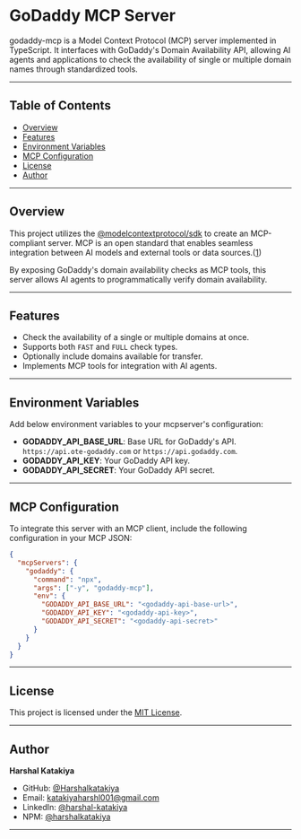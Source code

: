# GoDaddy MCP Server

godaddy-mcp is a Model Context Protocol (MCP) server implemented in TypeScript. It interfaces with GoDaddy's Domain Availability API, allowing AI agents and applications to check the availability of single or multiple domain names through standardized tools.

---

## Table of Contents

- [Overview](#overview)
- [Features](#features)
- [Environment Variables](#environment-variables)
- [MCP Configuration](#mcp-configuration)
- [License](#license)
- [Author](#author)

---

## Overview

This project utilizes the [@modelcontextprotocol/sdk](https://github.com/modelcontextprotocol/typescript-sdk) to create an MCP-compliant server. MCP is an open standard that enables seamless integration between AI models and external tools or data sources.([1](https://modelcontextprotocol.io/introduction))

By exposing GoDaddy's domain availability checks as MCP tools, this server allows AI agents to programmatically verify domain availability.

---

## Features

- Check the availability of a single or multiple domains at once.
- Supports both `FAST` and `FULL` check types.
- Optionally include domains available for transfer.
- Implements MCP tools for integration with AI agents.

---

## Environment Variables

Add below environment variables to your mcpserver's configuration:

- **GODADDY_API_BASE_URL**: Base URL for GoDaddy's API. `https://api.ote-godaddy.com` or `https://api.godaddy.com`.
- **GODADDY_API_KEY**: Your GoDaddy API key.
- **GODADDY_API_SECRET**: Your GoDaddy API secret.

---

## MCP Configuration

To integrate this server with an MCP client, include the following configuration in your MCP JSON:

```json
{
  "mcpServers": {
    "godaddy": {
      "command": "npx",
      "args": ["-y", "godaddy-mcp"],
      "env": {
        "GODADDY_API_BASE_URL": "<godaddy-api-base-url>",
        "GODADDY_API_KEY": "<godaddy-api-key>",
        "GODADDY_API_SECRET": "<godaddy-api-secret>"
      }
    }
  }
}
```

---

## License

This project is licensed under the [MIT License](LICENSE).

---

## Author

**Harshal Katakiya**

- GitHub: [@Harshalkatakiya](https://github.com/Harshalkatakiya)
- Email: [katakiyaharshl001@gmail.com](mailto:katakiyaharshl001@gmail.com)
- LinkedIn: [@harshal-katakiya](https://www.linkedin.com/in/harshal-katakiya)
- NPM: [@harshalkatakiya](https://www.npmjs.com/~harshalkatakiya)

---
